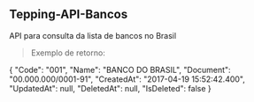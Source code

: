 ## Tepping-API-Bancos

<p>API para consulta da lista de bancos no Brasil</p>

> Exemplo de retorno:

{
    "Code": "001",
    "Name": "BANCO DO BRASIL",
	  "Document": "00.000.000/0001-91",
    "CreatedAt": "2017-04-19 15:52:42.400",
    "UpdatedAt": null,
    "DeletedAt": null,
    "IsDeleted": false
  }
